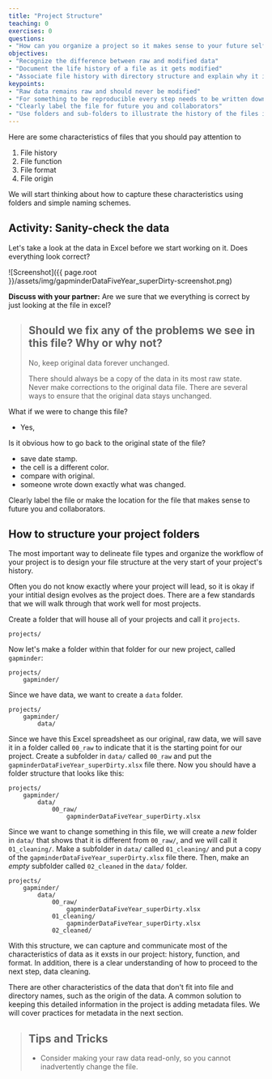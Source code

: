 ```yaml
---
title: "Project Structure"
teaching: 0
exercises: 0
questions:
- "How can you organize a project so it makes sense to your future self?"
objectives:
- "Recognize the difference between raw and modified data"
- "Document the life history of a file as it gets modified"
- "Associate file history with directory structure and explain why it is important to make apparent in project"
keypoints:
- "Raw data remains raw and should never be modified"
- "For something to be reproducible every step needs to be written down"
- "Clearly label the file for future you and collaborators"
- "Use folders and sub-folders to illustrate the history of the files in your project"
---
```


Here are some characteristics of files that you should pay attention to

1. File history
2. File function
3. File format
4. File origin

We will start thinking about how to capture these characteristics using folders and simple naming schemes.

## Activity: Sanity-check the data

Let's take a look at the data in Excel before we start working on it. Does everything look correct?

![Screenshot]({{ page.root }}/assets/img/gapminderDataFiveYear_superDirty-screenshot.png)

**Discuss with your partner:** Are we sure that we everything is correct by just looking at the file in excel?

> ## Should we fix any of the problems we see in this file? Why or why not?
>
> No, keep original data forever unchanged.
>
> There should always be a copy of the data in its most raw state. Never make corrections to the original data file. There are several ways to ensure that the original data stays unchanged.

<!-- BEGIN: needs clarification -->
What if we were to change this file?

-  Yes,

Is it obvious how to go back to the original state of the file?

- save date stamp.
- the cell is a different color.
- compare with original.
- someone wrote down exactly what was changed.

Clearly label the file or make the location for the file that makes sense to future you and collaborators.

<!-- END: needs clarification -->
## How to structure your project folders

The most important way to delineate file types and organize the workflow of your project is to design your file structure at the very start of your project's history.

Often you do not know exactly where your project will lead, so it is okay if your intitial design evolves as the project does. There are a few standards that we will walk through that work well for most projects.

Create a folder that will house all of your projects and call it `projects`.

```
projects/
```

Now let's make a folder within that folder for our new project, called `gapminder`:

```
projects/
    gapminder/
```

Since we have data, we want to create a `data` folder.

```
projects/
    gapminder/
        data/
```

Since we have this Excel spreadsheet as our original, raw data, we will save it in a folder called `00_raw` to indicate that it is the starting point for our project. Create a subfolder in `data/` called `00_raw` and put the `gapminderDataFiveYear_superDirty.xlsx` file there. Now you should have a folder structure that looks like this:

```
projects/
    gapminder/
        data/
            00_raw/
                gapminderDataFiveYear_superDirty.xlsx
```


Since we want to change something in this file, we will create a *new* folder in `data/` that shows that it is different from `00_raw/`, and we will call it `01_cleaning/`. Make a subfolder in `data/` called `01_cleaning/` and put a copy of the `gapminderDataFiveYear_superDirty.xlsx` file there. Then, make an *empty* subfolder called `02_cleaned` in the `data/` folder.

```
projects/
    gapminder/
        data/
            00_raw/
                gapminderDataFiveYear_superDirty.xlsx
            01_cleaning/
                gapminderDataFiveYear_superDirty.xlsx
            02_cleaned/
```

With this structure, we can capture and communicate most of the characteristics of data as it exsts in our project: history, function, and format. In addition, there is a clear understanding of how to proceed to the next step, data cleaning.

There are other characteristics of the data that don't fit into file and directory names, such as the origin of the data. A common solution to keeping this detailed information in the project is adding metadata files. We will cover practices for metadata in the next section.

> ## Tips and Tricks
>
> - Consider making your raw data read-only, so you cannot inadvertently change the file.

